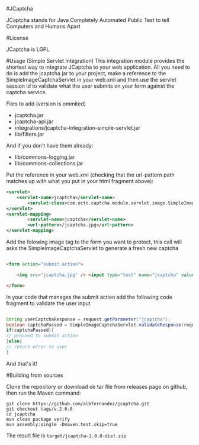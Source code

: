 #JCaptcha

JCaptcha stands for Java Completely Automated Public Test to tell Computers and Humans Apart 

#License

JCaptcha is LGPL

#Usage (Simple Servlet Integration)
This integration module provides the shortest way to integrate JCaptcha to your web application.
All you need to do is add the jcaptcha jar to your project, make a reference to the SimpleImageCaptchaServlet in your web.xml and then use the servlet session id to validate what the user submits on your form against the captcha service.

Files to add (version is ommited)
- jcaptcha.jar
- jcaptcha-api.jar
- integrations/jcaptcha-integration-simple-servlet.jar
- lib/filters.jar

And if you don't have them already:

- lib/commons-logging.jar
- lib/commons-collections.jar

Put the reference in your web.xml (checking that the url-pattern path matches up with what you put in your html fragment above):

```xml
<servlet>
    <servlet-name>jcaptcha</servlet-name>
        <servlet-class>com.octo.captcha.module.servlet.image.SimpleImageCaptchaServlet</servlet-class>
</servlet>
<servlet-mapping>
        <servlet-name>jcaptcha</servlet-name>
        <url-pattern>/jcaptcha.jpg</url-pattern>
</servlet-mapping>
```

Add the folowing image tag to the form you want to protect, this call will asks the SimpleImageCaptchaServlet to generate a fresh new captcha

```html

<form action="submit.action">

    <img src="jcaptcha.jpg" /> <input type="text" name="jcaptcha" value="" />

</form>

```

In your code that manages the submit action add the following code fragment to validate the user input

```java

String userCaptchaResponse = request.getParameter("jcaptcha");
boolean captchaPassed = SimpleImageCaptchaServlet.validateResponse(request, userCaptchaResponse);
if(captchaPassed){
// proceed to submit action
}else{
// return error to user
}
```

And that's it!



#Building from sources

Clone the repository or download de tar file from releases page on github, then run the Maven command:

    git clone https://github.com/albfernandez/jcaptcha.git
    git checkout tags/v.2.0.0
    cd jcaptcha
    mvn clean package verify 
    mvn assembly:single -Dmaven.test.skip=true


The result file is ``target/jcaptcha-2.0.0-dist.zip``

